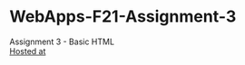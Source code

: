 # WebApps-F21-Assignment-3
Assignment 3 - Basic HTML <br>
[Hosted at](https://44-563-webapps-f21.github.io/webapps-f21-assignment-3-saishanmukh591/)
